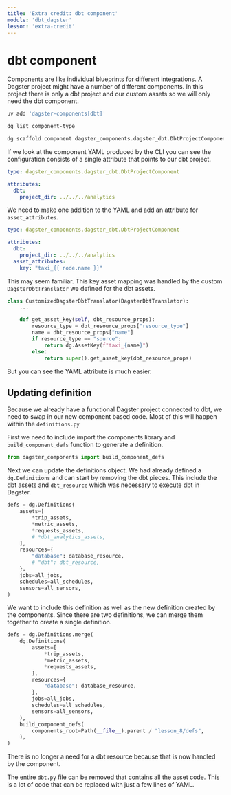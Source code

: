 ```yaml
---
title: 'Extra credit: dbt component'
module: 'dbt_dagster'
lesson: 'extra-credit'
---
```


# dbt component

Components are like individual blueprints for different integrations. A Dagster project might have a number of different components. In this project there is only a dbt project and our custom assets so we will only need the dbt component.

```bash
uv add 'dagster-components[dbt]'
```

```bash
dg list component-type
```

```bash
dg scaffold component dagster_components.dagster_dbt.DbtProjectComponent jdbt --project-path analytics
```

If we look at the component YAML produced by the CLI you can see the configuration consists of a single attribute that points to our dbt project.

```yaml
type: dagster_components.dagster_dbt.DbtProjectComponent

attributes:
  dbt:
    project_dir: ../../../analytics
```

We need to make one addition to the YAML and add an attribute for `asset_attributes`.

```yaml
type: dagster_components.dagster_dbt.DbtProjectComponent

attributes:
  dbt:
    project_dir: ../../../analytics
  asset_attributes:
    key: "taxi_{{ node.name }}"
```

This may seem familiar. This key asset mapping was handled by the custom `DagsterDbtTranslator` we defined for the dbt assets.

```python
class CustomizedDagsterDbtTranslator(DagsterDbtTranslator):
    ...

    def get_asset_key(self, dbt_resource_props):
        resource_type = dbt_resource_props["resource_type"]
        name = dbt_resource_props["name"]
        if resource_type == "source":
            return dg.AssetKey(f"taxi_{name}")
        else:
            return super().get_asset_key(dbt_resource_props)
```

But you can see the YAML attribute is much easier.

## Updating definition

Because we already have a functional Dagster project connected to dbt, we need to swap in our new component based code. Most of this will happen within the `definitions.py`

First we need to include import the components library and `build_component_defs` function to generate a definition.  

```python
from dagster_components import build_component_defs
```

Next we can update the definitions object. We had already defined a `dg.Definitions` and can start by removing the dbt pieces. This include the dbt assets and `dbt_resource` which was necessary to execute dbt in Dagster.

```python
defs = dg.Definitions(
    assets=[
        *trip_assets,
        *metric_assets,
        *requests_assets,
        # *dbt_analytics_assets,
    ],
    resources={
        "database": database_resource,
        # "dbt": dbt_resource,
    },
    jobs=all_jobs,
    schedules=all_schedules,
    sensors=all_sensors,
)
```

We want to include this definition as well as the new definition created by the components. Since there are two definitions, we can merge them together to create a single definition.

```python
defs = dg.Definitions.merge(
    dg.Definitions(
        assets=[
            *trip_assets,
            *metric_assets,
            *requests_assets,
        ],
        resources={
            "database": database_resource,
        },
        jobs=all_jobs,
        schedules=all_schedules,
        sensors=all_sensors,
    ),
    build_component_defs(
        components_root=Path(__file__).parent / "lesson_8/defs",
    ),
)
```

There is no longer a need for a dbt resource because that is now handled by the component.

The entire `dbt.py` file can be removed that contains all the asset code. This is a lot of code that can be replaced with just a few lines of YAML.
